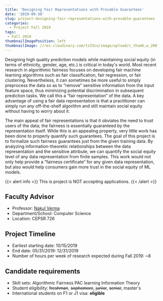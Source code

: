 ```yaml
---
title: 'Designing Fair Representations with Provable Guarantees'
date: '2019-09-30'
slug: project-designing-fair-representations-with-provable-guarantees
categories:
  - Project Fall 2019
tags:
 - Fall 2019
thumbnailImagePosition: left
thumbnailImage: //res.cloudinary.com/tz33cu/image/upload/c_thumb,w_200,g_face/v1547675604/2000px-Capsule__ge%CC%81lule.svg_spzxwr.png
---
```

Designing high quality prediction models while maintaining social equity (in terms of ethnicity, gender, age, etc.) is critical in today's world. Most recent research in algorithmic fairness focuses on developing fair machine learning algorithms such as fair classification, fair regression, or fair clustering. Nevertheless, it can sometimes be more useful to simply preprocess the data so as to “remove” sensitive information from the input feature space, thus minimizing potential discrimination in subsequent prediction tasks. We call this a “fair representation” of the data. A key advantage of using a fair data representation is that a practitioner can simply run any off-the-shelf algorithm and still maintain social equity without having to worry about it. 

<!--more-->


The main appeal of fair representations is that it obviates the need to trust users of the data; the fairness is essentially guaranteed by the representation itself. While this is an appealing property, very little work has been done to properly quantify such guarantees. The goal of this project is to formalize such fairness guarantees just from the given training data. By analyzing information-theoretic relationships between the data representation and the sensitive attribute, we can quantify the social equity level of any data representation from finite samples. This work would not only help provide a “fairness certificate” for any given data representation, but also would help consumers gain more trust in the social equity of ML models.

{{< alert info >}}
This is project is NOT accepting applications.
{{< /alert >}}

## Faculty Advisor
+ Professor: [Nakul Verma](http://www.cs.columbia.edu/~verma/)
+ Department/School: Computer Science
+ Location: CEPSR 726

## Project Timeline
+ Earliest starting date: 10/15/2019
+ End date: 05/31/2019: 12/31/2019
+ Number of hours per week of research expected during Fall 2019: ~8

## Candidate requirements
+ Skill sets: 
  Algorithmic Fairness
  PAC learning
  Information Theory
+ Student eligibility: ~~freshman~~, ~~sophomore~~, ~~junior~~, ~~senior~~, master's
+ International students on F1 or J1 visa: **eligible**

